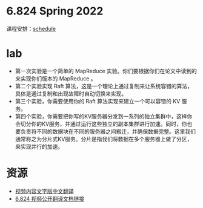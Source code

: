 # 6.824 Spring 2022

课程安排：[schedule](https://pdos.csail.mit.edu/6.824/schedule.html)

# lab

* 第一次实验是一个简单的 MapReduce 实验。你们要根据你们在论文中读到的来实现你们版本的 MapReduce 。
* 第二个实验实现 Raft 算法，这是一个理论上通过复制来让系统容错的算法，具体是通过复制和出现故障时自动切换来实现。
* 第三个实验，你需要使用你的 Raft 算法实现来建立一个可以容错的 KV 服务。
* 第四个实验，你需要把你写的KV服务器分发到一系列的独立集群中，这样你会切分你的KV服务，并通过运行这些独立的副本集群进行加速。同时，你也要负责将不同的数据块在不同的服务器之间搬迁，并确保数据完整。这里我们通常称之为分片式KV服务。分片是指我们将数据在多个服务器上做了分区，来实现并行的加速。

# 资源

* [视频内容文字版中文翻译](https://mit-public-courses-cn-translatio.gitbook.io/mit6-824/)
* [6.824 视频公开翻译文档链接](https://shimo.im/docs/xwqvh3kGppJKvHvX/read)